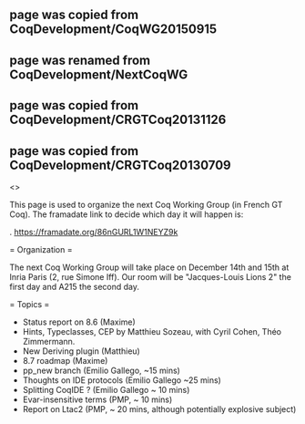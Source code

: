 ## page was copied from CoqDevelopment/CoqWG20150915
## page was renamed from CoqDevelopment/NextCoqWG
## page was copied from CoqDevelopment/CRGTCoq20131126
## page was copied from CoqDevelopment/CRGTCoq20130709
<<TableOfContents>>

This page is used to organize the next Coq Working Group (in French GT Coq). The framadate link to decide which day it will happen is:

 . https://framadate.org/86nGURL1W1NEYZ9k

= Organization =

The next Coq Working Group will take place on December 14th and 15th at Inria Paris (2, rue Simone Iff). Our room will be "Jacques-Louis
Lions 2" the first day and A215 the second day.

= Topics =
  * Status report on 8.6 (Maxime)
  * Hints, Typeclasses, CEP by Matthieu Sozeau, with Cyril Cohen, Théo Zimmermann.
  * New Deriving plugin (Matthieu)
  * 8.7 roadmap (Maxime)
  * pp_new branch (Emilio Gallego, ~15 mins)
  * Thoughts on IDE protocols (Emilio Gallego ~25 mins)
  * Splitting CoqIDE ? (Emilio Gallego ~ 10 mins)
  * Evar-insensitive terms (PMP, ~ 10 mins)
  * Report on Ltac2 (PMP, ~ 20 mins, although potentially explosive subject)

